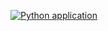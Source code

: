[![Python application](https://github.com/Scott-oustudent/MathTool/actions/workflows/python-app.yml/badge.svg)](https://github.com/Scott-oustudent/MathTool/actions/workflows/python-app.yml)
